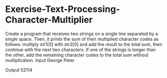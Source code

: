 # Exercise-Text-Processing-Character-Multiplier
Create a program that receives two strings on a single line separated by a single space. Then, it prints the sum of their multiplied character codes as follows: multiply str1[0] with str2[0] and add the result to the total sum, then continue with the next two characters. If one of the strings is longer than the other, add the remaining character codes to the total sum without multiplication.
Input
George Peter

Output
52114
